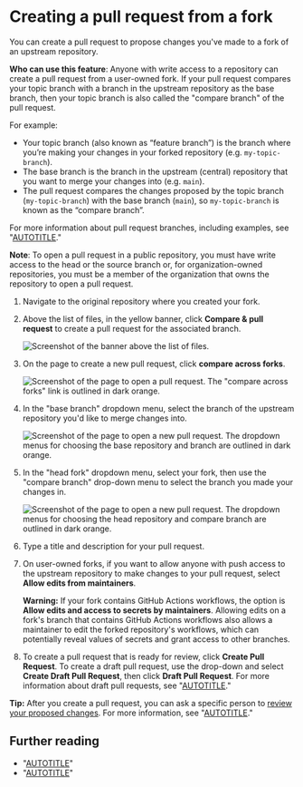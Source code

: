 # Creating a pull request from a fork

You can create a pull request to propose changes you've made to a fork of an upstream repository.

**Who can use this feature**: Anyone with write access to a repository can create a pull request from a user-owned fork. 
If your pull request compares your topic branch with a branch in the upstream repository as the base branch, then your topic branch is also called the "compare branch" of the pull request.

For example:
- Your topic branch (also known as “feature branch”) is the branch where you’re making your changes in your forked repository (e.g. `my-topic-branch`).
- The base branch is the branch in the upstream (central) repository that you want to merge your changes into (e.g. `main`).
- The pull request compares the changes proposed by the topic branch (`my-topic-branch`) with the base branch (`main`), so `my-topic-branch` is known as the “compare branch”.

For more information about pull request branches, including examples, see "[AUTOTITLE](/pull-requests/collaborating-with-pull-requests/proposing-changes-to-your-work-with-pull-requests/creating-a-pull-request#changing-the-branch-range-and-destination-repository)."

<div class="ghd-spotlight ghd-spotlight-note border rounded-1 my-3 p-3 f5 color-border-accent-emphasis color-bg-accent">

**Note**: To open a pull request in a public repository, you must have write access to the head or the source branch or, for organization-owned repositories, you must be a member of the organization that owns the repository to open a pull request.

</div>

1. Navigate to the original repository where you created your fork.
1. Above the list of files, in the yellow banner, click **Compare & pull request** to create a pull request for the associated branch.

   ![Screenshot of the banner above the list of files.](/assets/images/help/pull_requests/pull-request-compare-pull-request.png)
1. On the page to create a new pull request, click **compare across forks**.

   ![Screenshot of the page to open a pull request. The "compare across forks" link is outlined in dark orange.](/assets/images/help/pull_requests/compare-across-forks-link.png)

1. In the "base branch" dropdown menu, select the branch of the upstream repository you'd like to merge changes into.

   ![Screenshot of the page to open a new pull request. The dropdown menus for choosing the base repository and branch are outlined in dark orange.](/assets/images/help/pull_requests/choose-base-fork-and-branch.png)

1. In the "head fork" dropdown menu, select your fork, then use the "compare branch" drop-down menu to select the branch you made your changes in.

   ![Screenshot of the page to open a new pull request. The dropdown menus for choosing the head repository and compare branch are outlined in dark orange.](/assets/images/help/pull_requests/choose-head-fork-compare-branch.png)

1. Type a title and description for your pull request.
1. On user-owned forks, if you want to allow anyone with push access to the upstream repository to make changes to your pull request, select **Allow edits from maintainers**.

    <div class="ghd-spotlight ghd-spotlight-warning border rounded-1 my-3 p-3 f5 color-border-danger-emphasis color-bg-danger">

    **Warning:** If your fork contains GitHub Actions workflows, the option is  **Allow edits and access to secrets by maintainers**. Allowing edits on a fork's branch that contains GitHub Actions workflows also allows a maintainer to edit the forked repository's workflows, which can potentially reveal values of secrets and grant access to other branches.

    </div>

1. To create a pull request that is ready for review, click **Create Pull Request**.
To create a draft pull request, use the drop-down and select **Create Draft Pull Request**, then click **Draft Pull Request**. For more information about draft pull requests, see "[AUTOTITLE](/pull-requests/collaborating-with-pull-requests/proposing-changes-to-your-work-with-pull-requests/about-pull-requests#draft-pull-requests)."

<div class="ghd-spotlight ghd-spotlight-tip border rounded-1 my-3 p-3 f5 color-border-accent-emphasis color-bg-accent">

**Tip:** After you create a pull request, you can ask a specific person to [review your proposed changes](/pull-requests/collaborating-with-pull-requests/reviewing-changes-in-pull-requests/reviewing-proposed-changes-in-a-pull-request). For more information, see "[AUTOTITLE](/pull-requests/collaborating-with-pull-requests/proposing-changes-to-your-work-with-pull-requests/requesting-a-pull-request-review)."

</div>

## Further reading

- "[AUTOTITLE](/pull-requests/collaborating-with-pull-requests/working-with-forks)"
- "[AUTOTITLE](/pull-requests/collaborating-with-pull-requests/working-with-forks/allowing-changes-to-a-pull-request-branch-created-from-a-fork)"
